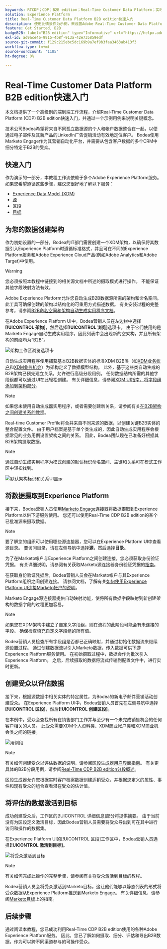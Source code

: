 ```yaml
---
keywords: RTCDP；CDP；B2B edition；Real-Time Customer Data Platform；实时客户数据平台；real time cdp；b2b；cdp
solution: Experience Platform
title: Real-Time Customer Data Platform B2B edition快速入门
description: 使用此情景作为示例，来设置Adobe Real-Time Customer Data Platform B2B edition实施。
feature: Get Started, B2B
badgeB2B: label="B2B edition" type="Informative" url="https://helpx.adobe.com/legal/product-descriptions/real-time-customer-data-platform-b2b-edition-prime-and-ultimate-packages.html newtab=true"
exl-id: ad9ace46-9915-4b8f-913a-42e735859edf
source-git-commit: f129c215ebc5dc169b9a7ef9b3faa3463ab413f3
workflow-type: tm+mt
source-wordcount: '1185'
ht-degree: 0%

---
```


# Real-Time Customer Data Platform B2B edition快速入门

本文档提供了一个高级别的端到端工作流程，介绍Real-Time Customer Data Platform (CDP) B2B edition快速入门，并通过一个示例用例来说明关键概念。

技术公司Bodea希望将来自不同孤立数据源的个人和帐户数据整合在一起，以便通过电子邮件及其新产品的LinkedIn广告促销活动有效地定位客户。 Bodea使用Marketo Engage作为其营销自动化平台，并需要从包含客户数据的多个CRM中细分特定于B2B的受众。

## 快速入门

作为演示的一部分，本教程工作流依赖于多个Adobe Experience Platform服务。 如果您希望遵循这些步骤，建议您很好地了解以下服务：

- [Experience Data Model (XDM)](../xdm/home.md)
- [源](../sources/home.md)
- [区段](../segmentation/home.md)
- [目标](../destinations/home.md)

## 为您的数据创建架构

作为初始设置的一部分，Bodea的IT部门需要创建一个XDM架构，以确保将其数据引入Experience Platform时遵循标准格式，并且可在不同的Experience Platform服务和Adobe Experience Cloud产品(例如Adobe Analytics和Adobe Target)中使用。

>[!WARNING]
>
>您必须按照本教程中链接到的相关源文档中所述的摄取模式进行操作。 不能保证其他字段映射方法有效。

Adobe Experience Platform允许您自动生成B2B数据源所需的架构和命名空间。 此工具可确保创建的架构以结构化的可重用方式描述数据。 有关安装过程的完整参考，请参阅[B2B命名空间和架构自动生成实用程序文档](../sources/connectors/adobe-applications/marketo/marketo-namespaces.md)。

在Adobe Experience Platform UI中，Bodea营销人员在左边栏中选择&#x200B;**[!UICONTROL 架构]**，然后选择&#x200B;**[!UICONTROL 浏览]**&#x200B;选项卡。 由于它们使用的是Marketo Engage自动生成实用程序，因此列表中会出现新的空架构，并且所有架构的前缀均为“B2B”。

![架构工作区浏览选项卡](./assets/b2b-tutorial/empty-b2b-schemas.png)

自动生成实用程序使用捕获基本B2B数据实体的标准XDM B2B类（如[XDM业务帐户](../xdm/classes/b2b/business-account.md)和[XDM业务机会](../xdm/classes/b2b/business-opportunity.md)）为架构定义了数据模型结构。 此外，基于这些类自动生成的B2B架构已预先建立关系，允许进行高级分段用例。 任何数据结构所需的其他字段组都可以通过UI在此轻松创建。 有关详细信息，请参阅[XDM UI指南，将字段组添加到架构部分](../xdm/ui/resources/schemas.md#add-field-groups)。

>[!NOTE]
> 
>如果您未使用自动生成器实用程序，或者需要创建新关系，请参阅有关[在B2B架构之间创建关系的教程](../xdm/tutorials/relationship-b2b.md)。

Real-time Customer Profile将合并来自不同来源的数据，以创建关键B2B实体的整合配置文件。 由于用户档案是基于单个类生成的，因此自动生成实用程序会根据常见的业务用例设置架构之间的关系。 因此，Bodea团队现在已准备好根据其B2B架构摄取数据。

>[!NOTE]
> 
>通过自动生成实用程序为模式创建的默认标识命名空间、主键和关系可在模式工作区中轻松找到。
>
>![默认架构标识和关系UI显示](./assets/b2b-tutorial/schema-identity-relationship.png)

## 将数据摄取到Experience Platform

接下来，Bodea营销人员使用[Marketo Engage连接器](../sources/connectors/adobe-applications/marketo/marketo.md)将数据摄取到Experience Platform以供下游服务使用。 您还可以使用Real-Time CDP B2B edition的某个已批准源来摄取数据。

>[!NOTE]
> 
>要了解您的组织可以使用哪些源连接器，您可以在Experience Platform UI中查看源目录。 要访问目录，请在左侧导航中选择&#x200B;**源**，然后选择&#x200B;**目录**。

为了在Marketo帐户与Experience Platform之间创建连接，您必须获取身份验证凭据。 有关详细说明，请参阅有关获取Marketo源连接器身份验证凭据的[指南](../sources/connectors/adobe-applications/marketo/marketo-auth.md)。

在获取身份验证凭据后，Bodea营销人员会在Marketo帐户与其Experience Platform组织之间创建连接。 请参阅文档，了解有关[如何使用Experience Platform UI连接Marketo帐户的说明](../sources/tutorials/ui/create/adobe-applications/marketo.md)。

Marketo Engage源连接器提供自动映射功能，使将所有数据字段映射到新创建架构的数据字段的过程更加容易。

>[!NOTE]
> 
>如果您在XDM架构中建立了自定义字段组，则在流程的此阶段可能会有未连接的字段。 确保检查填充自定义字段组的所有值。

Bodea营销人员检查所有字段组是否都已正确映射，并通过初始化数据流来继续源设置过程。 通过创建数据流以引入Marketo数据，传入数据可供下游Experience Platform服务使用。 在初始摄取过程中，数据会作为批次引入Experience Platform。 之后，后续摄取的数据将流式传输到配置文件中，进行实时更新。

## 创建受众以评估数据

接下来，根据源数据中相关实体的特定属性，为Bodea的新电子邮件营销活动创建受众。 在Experience Platform UI中，Bodea营销人员首先在左侧导航中选择&#x200B;**[!UICONTROL 区段]**，然后&#x200B;**[!UICONTROL 创建区段]**。

在本例中，受众会查找所有在销售部门工作并与至少有一个未完成销售机会的任何客户相关的人员。 此受众需要XDM个人资料类、XDM商业帐户类和XDM商业机会类之间的链接。

![用例段](./assets/b2b-tutorial/use-case-segment.png)

>[!NOTE]
> 
>有关如何创建受众以评估数据的说明，请参阅[区段生成器用户界面指南](../segmentation/ui/segment-builder.md)。 有关更具体的B2B分段用例，请参阅[Real-Time CDP B2B edition分段概述](./segmentation/b2b.md)。

区段生成器允许您根据实时客户档案数据创建适销受众，并根据您定义的属性、事件和现有受众的组合查看潜在受众的估计值。

## 将评估的数据激活到目标

成功创建受众后，工作区的[!UICONTROL 详细信息]部分将提供摘要。 由于当前没有为区段定义激活目标，因此Bodea营销人员需要将受众导出到可在其中进行访问和操作的数据集。

在Experience Platform UI的[!UICONTROL 区段]工作区中，Bodea营销人员选择&#x200B;**[!UICONTROL 激活到目标]**。

![将受众激活到目标](./assets/b2b-tutorial/activate-to-destination.png)

>[!NOTE]
> 
>有关如何完成此操作的完整步骤，请参阅有关[将受众激活到目标](https://experienceleague.adobe.com/docs/marketo/using/product-docs/core-marketo-concepts/smart-lists-and-static-lists/static-lists/push-an-adobe-experience-cloud-segment-to-a-marketo-static-list.html)的教程。

Bodea营销人员会将受众激活到Marketo目标，这让他们能够以静态列表的形式将受众数据从Experience Platform推送到Marketo Engage。 有关详细信息，请参阅[Marketo目标](https://experienceleague.adobe.com/docs/experience-platform/destinations/catalog/adobe/marketo-engage.html)上的指南。

## 后续步骤

通过阅读本教程，您已成功利用Real-Time CDP B2B edition使用的各种Adobe Experience Platform服务。 因此，您已了解如何摄取、细分、评估和导出B2B数据，作为可以跨不同渠道参与的可操作受众。
